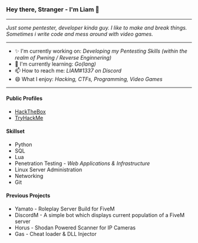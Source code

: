 ### Hey there, Stranger - I'm Liam 👋


---

_Just some pentester, developer kinda guy. I like to make and break things. Sometimes i write code and mess around with video games._

---
- ✨ I'm currently working on: _Developing my Pentesting Skills (within the realm of Pwning / Reverse Enginnering)_
- 📖 I'm currently learning: _Go(lang)_
- 📫 How to reach me: _LIAM#1337 on Discord_
- 😄 What I enjoy: _Hacking, CTFs, Programming, Video Games_
---
#### **Public Profiles**
* [HackTheBox](https://app.hackthebox.com/profile/6123)
* [TryHackMe](https://tryhackme.com/p/liam1337)

#### **Skillset**
* Python
* SQL
* Lua
* Penetration Testing - _Web Applications & Infrastructure_ 
* Linux Server Administration
* Networking
* Git

#### **Previous Projects**
* Yamato - Roleplay Server Build for FiveM
* DiscordM - A simple bot which displays current population of a FiveM server
* Horus - Shodan Powered Scanner for IP Cameras
* Gas - Cheat loader & DLL Injector
